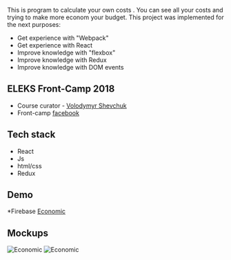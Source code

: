 This is program to calculate your own costs . You can see all your costs and trying to make more econom your budget. This project was implemented for the next purposes:
*	Get experience with "Webpack"
*	Get experience with React
*	Improve knowledge with "flexbox"
*	Improve knowledge with Redux
*	Improve knowledge with DOM events

## ELEKS Front-Camp 2018
*	Course curator - [Volodymyr Shevchuk](https://github.com/dosandk)
*	Front-camp [facebook](https://github.com/dosandk)



## Tech stack
*	React
*	Js
*	html/css
*	Redux

## Demo
*Firebase [Economic](https://enonomic.firebaseapp.com/)

## Mockups
![Economic](https://i.ibb.co/7kFnzxW/ecomon1.png)
![Economic](https://ibb.co/6ZgCnjm)

